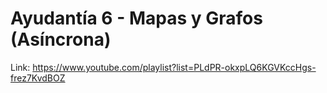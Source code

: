 # Ayudantía 6 - Mapas y Grafos (Asíncrona)

Link: 
https://www.youtube.com/playlist?list=PLdPR-okxpLQ6KGVKccHgs-frez7KvdBOZ
